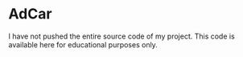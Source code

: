 # AdCar
 
 I have not pushed the entire source code of my project. 
 This code is available here for educational purposes only.

